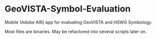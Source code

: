 GeoVISTA-Symbol-Evaluation
==============

Mobile (Adobe AIR) app for evaluating GeoVISTA and HSWG Symbology.

Most files are binaries. May be refactored into several scripts later on.
